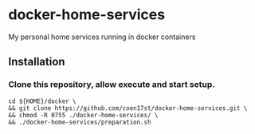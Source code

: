 # docker-home-services
My personal home services running in docker containers

## Installation
### Clone this repository, allow execute and start setup.
```
cd ${HOME}/docker \
&& git clone https://github.com/coen17st/docker-home-services.git \
&& chmod -R 0755 ./docker-home-services/ \
&& ./docker-home-services/preparation.sh
```
